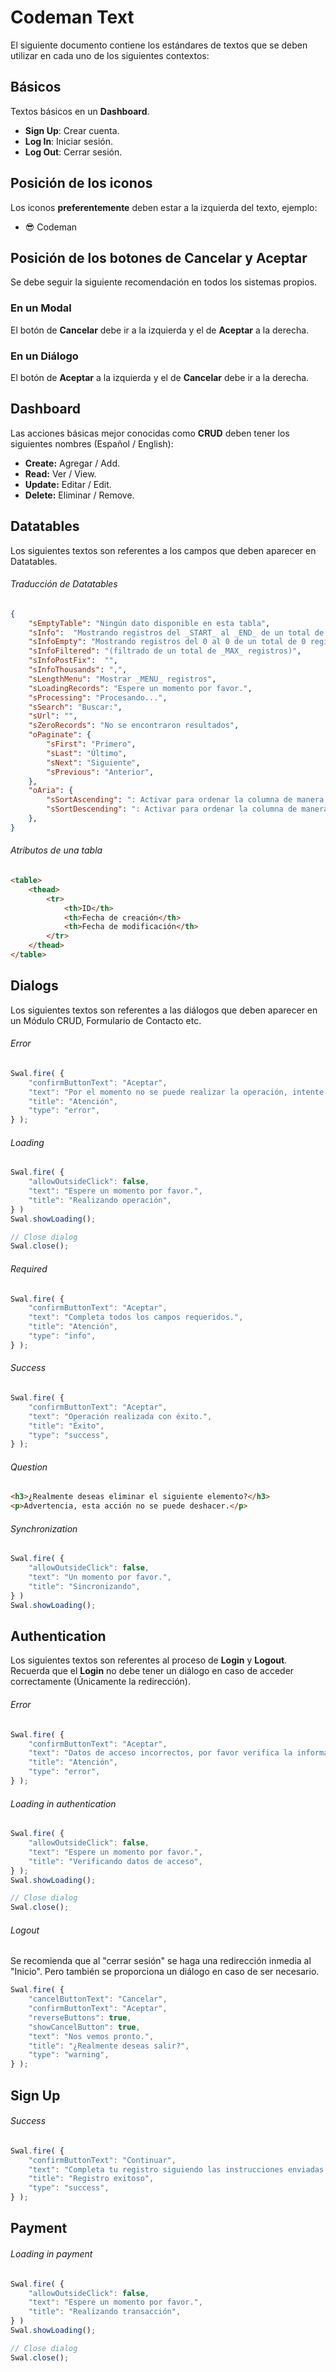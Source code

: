 # Codeman Text

El siguiente documento contiene los estándares de textos que se deben utilizar en cada uno de los siguientes contextos:

## Básicos

Textos básicos en un **Dashboard**.

* **Sign Up**: Crear cuenta.
* **Log In**: Iniciar sesión.
* **Log Out**: Cerrar sesión.

## Posición de los iconos

Los iconos **preferentemente** deben estar a la izquierda del texto, ejemplo:

* 😎 Codeman

## Posición de los botones de Cancelar y Aceptar

Se debe seguir la siguiente recomendación en todos los sistemas propios.

### En un Modal

El botón de **Cancelar** debe ir a la izquierda y el de **Aceptar** a la derecha.

### En un Diálogo

El botón de **Aceptar** a la izquierda y el de **Cancelar** debe ir a la derecha.

## Dashboard

Las acciones básicas mejor conocidas como **CRUD** deben tener los siguientes nombres (Español / English):

* **Create:** Agregar / Add.
* **Read:** Ver / View.
* **Update:** Editar / Edit.
* **Delete:** Eliminar / Remove.

## Datatables

Los siguientes textos son referentes a los campos que deben aparecer en Datatables.

###### Traducción de Datatables

```json
{
	"sEmptyTable": "Ningún dato disponible en esta tabla",
	"sInfo":  "Mostrando registros del _START_ al _END_ de un total de _TOTAL_ registros",
	"sInfoEmpty": "Mostrando registros del 0 al 0 de un total de 0 registros",
	"sInfoFiltered": "(filtrado de un total de _MAX_ registros)",
	"sInfoPostFix":  "",
	"sInfoThousands": ",",
	"sLengthMenu": "Mostrar _MENU_ registros",
	"sLoadingRecords": "Espere un momento por favor.",
	"sProcessing": "Procesando...",
	"sSearch": "Buscar:",
	"sUrl": "",
	"sZeroRecords": "No se encontraron resultados",
	"oPaginate": {
		"sFirst": "Primero",
		"sLast": "Último",
		"sNext": "Siguiente",
		"sPrevious": "Anterior",
	},
	"oAria": {
		"sSortAscending": ": Activar para ordenar la columna de manera ascendente",
		"sSortDescending": ": Activar para ordenar la columna de manera descendente",
	},
}
```

###### Atributos de una tabla

```html
<table>
	<thead>
		<tr>
			<th>ID</th>
			<th>Fecha de creación</th>
			<th>Fecha de modificación</th>
		</tr>
	</thead>
</table>
```

## Dialogs

Los siguientes textos son referentes a las diálogos que deben aparecer en un Módulo CRUD, Formulario de Contacto etc.

###### Error

```javascript
Swal.fire( {
	"confirmButtonText": "Aceptar",
	"text": "Por el momento no se puede realizar la operación, intente de nuevo más tarde.",
	"title": "Atención",
	"type": "error",
} );
```

###### Loading

```javascript
Swal.fire( {
	"allowOutsideClick": false,
	"text": "Espere un momento por favor.",
	"title": "Realizando operación",
} )
Swal.showLoading();

// Close dialog
Swal.close();
```

###### Required

```javascript
Swal.fire( {
	"confirmButtonText": "Aceptar",
	"text": "Completa todos los campos requeridos.",
	"title": "Atención",
	"type": "info",
} );
```

###### Success

```javascript
Swal.fire( {
	"confirmButtonText": "Aceptar",
	"text": "Operación realizada con éxito.",
	"title": "Éxito",
	"type": "success",
} );
```

###### Question

```html
<h3>¿Realmente deseas eliminar el siguiente elemento?</h3>
<p>Advertencia, esta acción no se puede deshacer.</p>
```

###### Synchronization

```javascript
Swal.fire( {
	"allowOutsideClick": false,
	"text": "Un momento por favor.",
	"title": "Sincronizando",
} )
Swal.showLoading();
```

## Authentication

Los siguientes textos son referentes al proceso de **Login** y **Logout**. Recuerda que el **Login** no debe tener un diálogo en caso de acceder correctamente (Únicamente la redirección).

###### Error

```javascript
Swal.fire( {
	"confirmButtonText": "Aceptar",
	"text": "Datos de acceso incorrectos, por favor verifica la información proporcionada.",
	"title": "Atención",
	"type": "error",
} );
```

###### Loading in authentication

```javascript
Swal.fire( {
	"allowOutsideClick": false,
	"text": "Espere un momento por favor.",
	"title": "Verificando datos de acceso",
} );
Swal.showLoading();

// Close dialog
Swal.close();
```

###### Logout

Se recomienda que al "cerrar sesión" se haga una redirección inmedia al "Inicio". Pero también se proporciona un diálogo en caso de ser necesario.

```javascript
Swal.fire( {
	"cancelButtonText": "Cancelar",
	"confirmButtonText": "Aceptar",
	"reverseButtons": true,
	"showCancelButton": true,
	"text": "Nos vemos pronto.",
	"title": "¿Realmente deseas salir?",
	"type": "warning",
} );
```

## Sign Up

###### Success

```javascript
Swal.fire( {
	"confirmButtonText": "Continuar",
	"text": "Completa tu registro siguiendo las instrucciones enviadas a tu correo electrónico.",
	"title": "Registro exitoso",
	"type": "success",
} );
```

## Payment

###### Loading in payment

```javascript
Swal.fire( {
	"allowOutsideClick": false,
	"text": "Espere un momento por favor.",
	"title": "Realizando transacción",
} )
Swal.showLoading();

// Close dialog
Swal.close();
```
